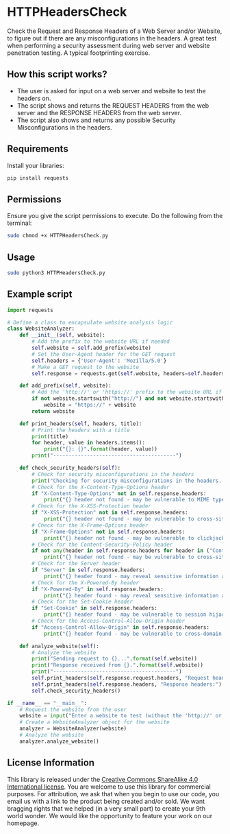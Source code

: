 # HTTPHeadersCheck
Check the Request and Response Headers of a Web Server and/or Website, to figure out if there are any misconfigurations in the headers. A great test when performing a security assessment during web server and website penetration testing. A typical footprinting exercise.

## How this script works?
- The user is asked for input on a web server and website to test the headers on.
- The script shows and returns the REQUEST HEADERS from the web server and the RESPONSE HEADERS from the web server.
- The script also shows and returns any possible Security Misconfigurations in the headers.

## Requirements

Install your libraries:
```bash
pip install requests
```

## Permissions

Ensure you give the script permissions to execute. Do the following from the terminal:
```bash
sudo chmod +x HTTPHeadersCheck.py
```

## Usage
```bash
sudo python3 HTTPHeadersCheck.py
```

## Example script
```python
import requests

# Define a class to encapsulate website analysis logic
class WebsiteAnalyzer:
    def __init__(self, website):
        # Add the prefix to the website URL if needed
        self.website = self.add_prefix(website)
        # Set the User-Agent header for the GET request
        self.headers = {'User-Agent': 'Mozilla/5.0'}
        # Make a GET request to the website
        self.response = requests.get(self.website, headers=self.headers)

    def add_prefix(self, website):
        # Add the 'http://' or 'https://' prefix to the website URL if needed
        if not website.startswith("http://") and not website.startswith("https://"):
            website = "https://" + website
        return website

    def print_headers(self, headers, title):
        # Print the headers with a title
        print(title)
        for header, value in headers.items():
            print("{}: {}".format(header, value))
        print("----------------------------------------")

    def check_security_headers(self):
        # Check for security misconfigurations in the headers
        print("Checking for security misconfigurations in the headers...")
        # Check for the X-Content-Type-Options header
        if "X-Content-Type-Options" not in self.response.headers:
            print("{} header not found - may be vulnerable to MIME type sniffing attacks".format("X-Content-Type-Options"))
        # Check for the X-XSS-Protection header
        if "X-XSS-Protection" not in self.response.headers:
            print("{} header not found - may be vulnerable to cross-site scripting attacks".format("X-XSS-Protection"))
        # Check for the X-Frame-Options header
        if "X-Frame-Options" not in self.response.headers:
            print("{} header not found - may be vulnerable to clickjacking attacks".format("X-Frame-Options"))
        # Check for the Content-Security-Policy header
        if not any(header in self.response.headers for header in ("Content-Security-Policy", "X-Content-Security-Policy", "X-WebKit-CSP")):
            print("{} header not found - may be vulnerable to cross-site scripting and injection attacks".format("Content-Security-Policy"))
        # Check for the Server header
        if "Server" in self.response.headers:
            print("{} header found - may reveal sensitive information about the server".format("Server"))
        # Check for the X-Powered-By header
        if "X-Powered-By" in self.response.headers:
            print("{} header found - may reveal sensitive information about the server".format("X-Powered-By"))
        # Check for the Set-Cookie header
        if "Set-Cookie" in self.response.headers:
            print("{} header found - may be vulnerable to session hijacking attacks".format("Set-Cookie"))
        # Check for the Access-Control-Allow-Origin header
        if "Access-Control-Allow-Origin" in self.response.headers:
            print("{} header found - may be vulnerable to cross-domain attacks".format("Access-Control-Allow-Origin"))

    def analyze_website(self):
        # Analyze the website
        print("Sending request to {}...".format(self.website))
        print("Response received from {}.".format(self.website))
        print("----------------------------------------")
        self.print_headers(self.response.request.headers, "Request headers:")
        self.print_headers(self.response.headers, "Response headers:")
        self.check_security_headers()

if __name__ == "__main__":
    # Request the website from the user
    website = input("Enter a website to test (without the 'http://' or 'https://' prefix): ")
    # Create a WebsiteAnalyzer object for the website
    analyzer = WebsiteAnalyzer(website)
    # Analyze the website
    analyzer.analyze_website()
```

## License Information

This library is released under the [Creative Commons ShareAlike 4.0 International license](https://creativecommons.org/licenses/by-sa/4.0/). You are welcome to use this library for commercial purposes. For attribution, we ask that when you begin to use our code, you email us with a link to the product being created and/or sold. We want bragging rights that we helped (in a very small part) to create your 9th world wonder. We would like the opportunity to feature your work on our homepage.
